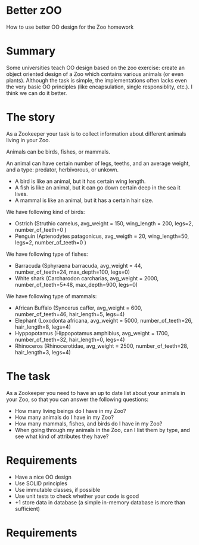 # Better zOO

How to use better OO design for the Zoo homework

# Summary

Some universities teach OO design based on the zoo exercise: create an object oriented design of a Zoo which contains various animals (or even plants). Although the task is simple, the implementations often lacks even the very basic OO principles (like encapsulation, single responsiblity, etc.). I think we can do it better. 

# The story

As a Zookeeper your task is to collect information about different animals living in your Zoo.

Animals can be birds, fishes, or mammals. 

An animal can have certain number of legs, teeths, and an average weight, and a type:  predator, herbivorous, or unkown.

 * A bird is like an animal, but it has certain wing length. 
 * A fish is like an animal, but it can go down certain deep in the sea it lives. 
 * A mammal is like an animal, but it has a certain hair size.

We have following kind of birds:
  
  * Ostrich (Struthio camelus, avg_weight = 150, wing_length = 200, legs=2, number_of_teeth=0 )
  * Penguin (Aptenodytes patagonicus, avg_weigth = 20, wing_length=50, legs=2, number_of_teeth=0 )
  
We have following type of fishes:

  * Barracuda (Sphyraena barracuda, avg_weight = 44, number_of_teeth=24, max_depth=100, legs=0)
  * White shark (Carcharodon carcharias, avg_weight = 2000, number_of_teeth=5*48, max_depth=900, legs=0)
  
We have following type of mammals:

  * African Buffalo (Syncerus caffer, avg_weight = 600, number_of_teeth=46, hair_length=5, legs=4)
  * Elephant (Loxodonta africana, avg_weight = 5000, number_of_teeth=26, hair_length=8, legs=4)
  * Hyppopotamus (Hippopotamus amphibius, avg_weight = 1700, number_of_teeth=32, hair_length=0, legs=4)
  * Rhinoceros (Rhinocerotidae, avg_weight = 2500, number_of_teeth=28, hair_length=3, legs=4)
  

# The task
  
As a Zookeeper you need to have an up to date list about your animals in your Zoo, so that you can answer the following questions:

  * How many living beings do I have in my Zoo?
  * How many animals do I have in my Zoo?
  * How many mammals, fishes, and birds do I have in my Zoo?
  * When going through my animals in the Zoo, can I list them by type, and see what kind of attributes they have?

# Requirements

  * Have a nice OO design
  * Use SOLID principles
  * Use immutable classes, if possible
  * Use unit tests to check whether your code is good
  * +1 store data in database (a simple in-memory database is more than sufficient)
  
# Requirements
